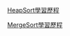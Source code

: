 [HeapSort學習歷程](https://nbviewer.jupyter.org/github/Lee-Yee/LY/blob/master/HW2/HeapSort學習歷程.ipynb)

[MergeSort學習歷程](https://nbviewer.jupyter.org/github/Lee-Yee/LY/blob/master/HW2/MergeSort學習歷程.ipynb)
